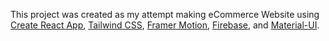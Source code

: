 This project was created as my attempt making eCommerce Website using [Create React App](https://github.com/facebook/create-react-app), [Tailwind CSS](https://github.com/tailwindlabs/tailwindcss), [Framer Motion](https://github.com/framer/framer), [Firebase](https://github.com/firebase/), and [Material-UI](https://github.com/mui/material-ui).
